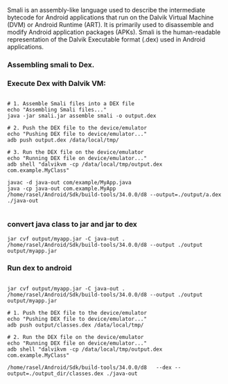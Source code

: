 Smali is an assembly-like language used to describe the intermediate bytecode for Android
applications that run on the Dalvik Virtual Machine (DVM) or Android Runtime (ART).
It is primarily used to disassemble and modify Android application packages (APKs).
Smali is the human-readable representation of the Dalvik Executable format (.dex) used in Android
applications.

### Assembling smali to Dex.

### Execute Dex with Dalvik VM:

```shell

# 1. Assemble Smali files into a DEX file
echo "Assembling Smali files..."
java -jar smali.jar assemble smali -o output.dex

# 2. Push the DEX file to the device/emulator
echo "Pushing DEX file to device/emulator..."
adb push output.dex /data/local/tmp/

# 3. Run the DEX file on the device/emulator
echo "Running DEX file on device/emulator..."
adb shell "dalvikvm -cp /data/local/tmp/output.dex com.example.MyClass"

```
 
```shell
javac -d java-out com/example/MyApp.java 
java -cp java-out com.example.MyApp
/home/rasel/Android/Sdk/build-tools/34.0.0/d8 --output=./output/a.dex ./java-out


```


### convert java class to jar and jar to dex
```shell
jar cvf output/myapp.jar -C java-out .
/home/rasel/Android/Sdk/build-tools/34.0.0/d8 --output ./output output/myapp.jar
```


### Run dex to android 
```shell

jar cvf output/myapp.jar -C java-out .
/home/rasel/Android/Sdk/build-tools/34.0.0/d8 --output ./output output/myapp.jar

# 1. Push the DEX file to the device/emulator
echo "Pushing DEX file to device/emulator..."
adb push output/classes.dex /data/local/tmp/

# 2. Run the DEX file on the device/emulator
echo "Running DEX file on device/emulator..."
adb shell "dalvikvm -cp /data/local/tmp/output.dex com.example.MyClass"
```

```shell
/home/rasel/Android/Sdk/build-tools/34.0.0/d8   --dex --output=./output_dir/classes.dex ./java-out

```